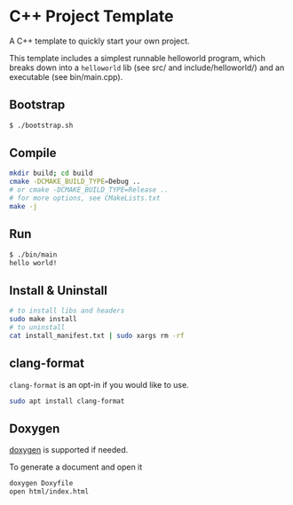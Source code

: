 # C++ Project Template

A C++ template to quickly start your own project.

This template includes a simplest runnable helloworld program, which breaks down into a `helloworld` lib (see src/ and include/helloworld/) and an executable (see bin/main.cpp).

## Bootstrap

``` bash
$ ./bootstrap.sh
```

## Compile

``` bash
mkdir build; cd build
cmake -DCMAKE_BUILD_TYPE=Debug ..
# or cmake -DCMAKE_BUILD_TYPE=Release ..
# for more options, see CMakeLists.txt
make -j
```

## Run

``` bash
$ ./bin/main
hello world!
```

## Install & Uninstall

``` bash
# to install libs and headers
sudo make install
# to uninstall
cat install_manifest.txt | sudo xargs rm -rf
```

## clang-format

`clang-format` is an opt-in if you would like to use.

``` bash
sudo apt install clang-format
```

## Doxygen

[doxygen](https://www.doxygen.nl/index.html) is supported if needed.

To generate a document and open it

``` bash
doxygen Doxyfile
open html/index.html
```
